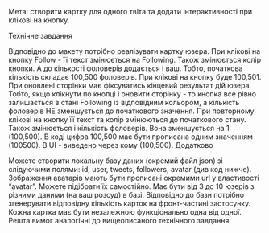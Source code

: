 Мета: створити картку для одного твіта та додати інтерактивності при клікові на
кнопку.

Технічне завдання

Відповідно до макету потрібно реалізувати картку юзера. При клікові на кнопку
Follow - її текст змінюється на Following. Також змінюється колір кнопки. А до
кількості фоловерів додається і ваш. Тобто, початкова кількість складає 100,500
фоловерів. При клікові на кнопку буде 100,501. При оновлені сторінки має
фіксуватись кінцевий результат дій юзера. Тобто, якщо клікнути по кнопці і
оновити сторінку - то кнопка все рівно залишається в стані Following із
відповідним кольором, а кількість фоловерів НЕ зменшується до початкового
значення. При повторному клікові на кнопку її текст та колір змінюються до
початкового стану. Також змінюється і кількість фоловерів. Вона зменшується на 1
(100,500). В коді цифра 100,500 має бути прописана одним значенням (100500). В
UI - виведено через кому (100,500). Додатково

Можете створити локальну базу даних (окремий файл json) зі слідуючими полями:
id, user, tweets, followers, avatar (див код нижче). Зображення аватарів мають
бути прописані окремими url у властивості “avatar”. Можете підібрати їх
самостійно. Має бути від 3 до 10 юзерів з різними даними (на ваш розсуд) в базі.
Відповідно до бази потрібно згенерувати відповідну кількість карток на
фронт-частині застосунку. Кожна картка має бути незалежною функціонально одна
від одної. Решта вимог аналогічні до вищеописаного технічного завдання.
